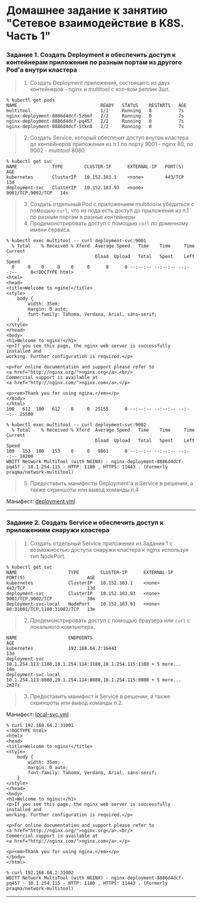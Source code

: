 # Домашнее задание к занятию "Сетевое взаимодействие в K8S. Часть 1"

### Задание 1. Создать Deployment и обеспечить доступ к контейнерам приложения по разным портам из другого Pod'а внутри кластера

> 1. Создать Deployment приложения, состоящего из двух контейнеров - nginx и multitool с кол-вом реплик 3шт.  
```
% kubectl get pods
NAME                               READY   STATUS    RESTARTS   AGE
multitool                          1/1     Running   0          7s
nginx-deployment-8886d4dcf-5zbmf   2/2     Running   0          7s
nginx-deployment-8886d4dcf-pq457   2/2     Running   0          7s
nginx-deployment-8886d4dcf-5tkn8   2/2     Running   0          7s
```
>2. Создать Service, который обеспечит доступ внутри кластера до контейнеров приложения из п.1 по порту 9001 - nginx 80, по 9002 - multitool 8080.  
```
% kubectl get svc                            
NAME             TYPE        CLUSTER-IP      EXTERNAL-IP   PORT(S)             AGE
kubernetes       ClusterIP   10.152.183.1    <none>        443/TCP             13d
deployment-svc   ClusterIP   10.152.183.93   <none>        9001/TCP,9002/TCP   14s
```
>3. Создать отдельный Pod с приложением multitool и убедиться с помощью `curl`, что из пода есть доступ до приложения из п.1 по разным портам в разные контейнеры
>4. Продемонстрировать доступ с помощью `curl` по доменному имени сервиса.
```
% kubectl exec multitool -- curl deployment-svc:9001
  % Total    % Received % Xferd  Average Speed   Time    Time     Time  Current
                                 Dload  Upload   Total   Spent    Left  Speed
  0     0    0     0    0     0      0      0 --:--:-- --:--:-- --:--:--     0<!DOCTYPE html>
<html>
<head>
<title>Welcome to nginx!</title>
<style>
    body {
        width: 35em;
        margin: 0 auto;
        font-family: Tahoma, Verdana, Arial, sans-serif;
    }
</style>
</head>
<body>
<h1>Welcome to nginx!</h1>
<p>If you see this page, the nginx web server is successfully installed and
working. Further configuration is required.</p>

<p>For online documentation and support please refer to
<a href="http://nginx.org/">nginx.org</a>.<br/>
Commercial support is available at
<a href="http://nginx.com/">nginx.com</a>.</p>

<p><em>Thank you for using nginx.</em></p>
</body>
</html>
100   612  100   612    0     0  25155      0 --:--:-- --:--:-- --:--:-- 25500
```
```
% kubectl exec multitool -- curl deployment-svc:9002
  % Total    % Received % Xferd  Average Speed   Time    Time     Time  Current
                                 Dload  Upload   Total   Spent    Left  Speed
100   153  100   153    0     0   9861      0 --:--:-- --:--:-- --:--:-- 10200
WBITT Network MultiTool (with NGINX) - nginx-deployment-8886d4dcf-pq457 - 10.1.254.115 - HTTP: 1180 , HTTPS: 11443 . (Formerly praqma/network-multitool)
```
> 5. Предоставить манифесты Deployment'а и Service в решении, а также скриншоты или вывод команды п.4  

Манифест: [deployment.yml](deployment.yml)

------

### Задание 2. Создать Service и обеспечить доступ к приложениям снаружи кластера

>1. Создать отдельный Service приложения из Задания 1 с возможностью доступа снаружи кластера к nginx используя тип NodePort.
```
% kubectl get svc
NAME                   TYPE        CLUSTER-IP      EXTERNAL-IP   PORT(S)                       AGE
kubernetes             ClusterIP   10.152.183.1    <none>        443/TCP                       13d
deployment-svc         ClusterIP   10.152.183.93   <none>        9001/TCP,9002/TCP             30m
deployment-svc-local   NodePort    10.152.183.91   <none>        80:31001/TCP,1180:31002/TCP   13m
```
>2. Продемонстрировать доступ с помощью браузера или `curl` с локального компьютера.
```% kubectl get ep       
NAME                   ENDPOINTS                                                           AGE
kubernetes             192.168.64.2:16443                                                  13d
deployment-svc         10.1.254.113:1180,10.1.254.114:1180,10.1.254.115:1180 + 5 more...   18m
deployment-svc-local   10.1.254.113:8080,10.1.254.114:8080,10.1.254.115:8080 + 5 more...   2m27s
```
>3. Предоставить манифест и Service в решении, а также скриншоты или вывод команды п.2.  

Манифест: [local-svc.yml](local-svc.yml)
```
% curl 192.168.64.2:31001       
<!DOCTYPE html>
<html>
<head>
<title>Welcome to nginx!</title>
<style>
    body {
        width: 35em;
        margin: 0 auto;
        font-family: Tahoma, Verdana, Arial, sans-serif;
    }
</style>
</head>
<body>
<h1>Welcome to nginx!</h1>
<p>If you see this page, the nginx web server is successfully installed and
working. Further configuration is required.</p>

<p>For online documentation and support please refer to
<a href="http://nginx.org/">nginx.org</a>.<br/>
Commercial support is available at
<a href="http://nginx.com/">nginx.com</a>.</p>

<p><em>Thank you for using nginx.</em></p>
</body>
</html>
```
```
% curl 192.168.64.2:31002
WBITT Network MultiTool (with NGINX) - nginx-deployment-8886d4dcf-pq457 - 10.1.254.115 - HTTP: 1180 , HTTPS: 11443 . (Formerly praqma/network-multitool)
```
------